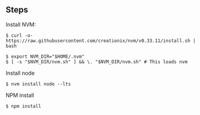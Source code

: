 ## Steps 

Install NVM:
```
$ curl -o- https://raw.githubusercontent.com/creationix/nvm/v0.33.11/install.sh | bash
  
$ export NVM_DIR="$HOME/.nvm"
$ [ -s "$NVM_DIR/nvm.sh" ] && \. "$NVM_DIR/nvm.sh" # This loads nvm
  ```
Install node
```
$ nvm install node --lts
```

NPM install
```
$ npm install
```
